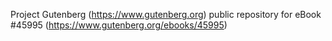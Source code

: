 Project Gutenberg (https://www.gutenberg.org) public repository for eBook #45995 (https://www.gutenberg.org/ebooks/45995)
